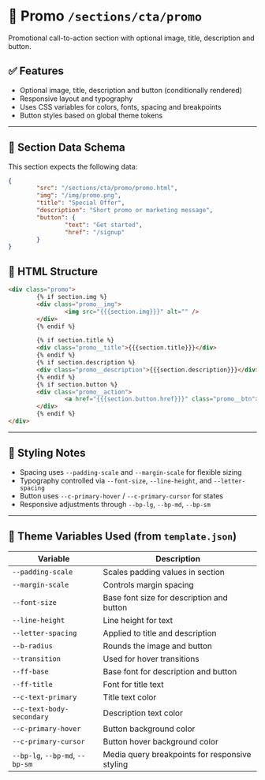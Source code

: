 # 📂 Promo `/sections/cta/promo`

Promotional call-to-action section with optional image, title, description and button.

## ✅ Features

-   Optional image, title, description and button (conditionally rendered)
-   Responsive layout and typography
-   Uses CSS variables for colors, fonts, spacing and breakpoints
-   Button styles based on global theme tokens

---

## 🧾 Section Data Schema

This section expects the following data:

```json
{
        "src": "/sections/cta/promo/promo.html",
        "img": "/img/promo.png",
        "title": "Special Offer",
        "description": "Short promo or marketing message",
        "button": {
                "text": "Get started",
                "href": "/signup"
        }
}
```

## 🧱 HTML Structure

```html
<div class="promo">
        {% if section.img %}
        <div class="promo__img">
                <img src="{{{section.img}}}" alt="" />
        </div>
        {% endif %}

        {% if section.title %}
        <div class="promo__title">{{{section.title}}}</div>
        {% endif %}
        {% if section.description %}
        <div class="promo__description">{{{section.description}}}</div>
        {% endif %}
        {% if section.button %}
        <div class="promo__action">
                <a href="{{{section.button.href}}}" class="promo__btn">{{{section.button.text}}}</a>
        </div>
        {% endif %}
</div>
```

---

## 🎨 Styling Notes

-   Spacing uses `--padding-scale` and `--margin-scale` for flexible sizing
-   Typography controlled via `--font-size`, `--line-height`, and `--letter-spacing`
-   Button uses `--c-primary-hover` / `--c-primary-cursor` for states
-   Responsive adjustments through `--bp-lg`, `--bp-md`, `--bp-sm`

---

## 🧩 Theme Variables Used (from `template.json`)

| Variable                        | Description                                        |
| ------------------------------- | -------------------------------------------------- |
| `--padding-scale`               | Scales padding values in section                   |
| `--margin-scale`                | Controls margin spacing                            |
| `--font-size`                   | Base font size for description and button          |
| `--line-height`                 | Line height for text                               |
| `--letter-spacing`              | Applied to title and description                   |
| `--b-radius`                    | Rounds the image and button                        |
| `--transition`                  | Used for hover transitions                         |
| `--ff-base`                     | Base font for description and button               |
| `--ff-title`                    | Font for title text                                |
| `--c-text-primary`              | Title text color                                   |
| `--c-text-body-secondary`       | Description text color                             |
| `--c-primary-hover`             | Button background color                            |
| `--c-primary-cursor`            | Button hover background color                      |
| `--bp-lg`, `--bp-md`, `--bp-sm` | Media query breakpoints for responsive styling     |
